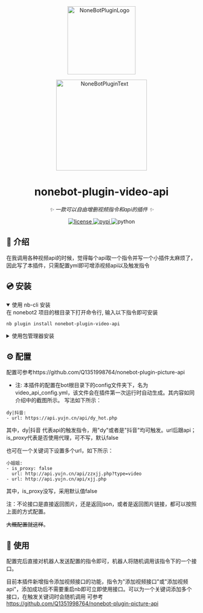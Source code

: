 <div align="center">
  <a href="https://v2.nonebot.dev/store"><img src="https://github.com/A-kirami/nonebot-plugin-template/blob/resources/nbp_logo.png" width="180" height="180" alt="NoneBotPluginLogo"></a>
  <br>
  <p><img src="https://github.com/A-kirami/nonebot-plugin-template/blob/resources/NoneBotPlugin.svg" width="240" alt="NoneBotPluginText"></p>
</div>

<div align="center">

# nonebot-plugin-video-api

_✨ 一款可以自由增删视频指令和api的插件 ✨_


<a href="./LICENSE">
    <img src="https://img.shields.io/github/license/Q1351998764/nonebot-plugin-video-api.svg" alt="license">
</a>
<a href="https://pypi.python.org/pypi/nonebot-plugin-video-api">
    <img src="https://img.shields.io/pypi/v/nonebot-plugin-video-api.svg" alt="pypi">
</a>
<img src="https://img.shields.io/badge/python-3.8+-blue.svg" alt="python">

</div>



## 📖 介绍

在我调用各种视频api的时候，觉得每个api取一个指令并写一个小插件太麻烦了，因此写了本插件，只需配置yml即可增添视频api以及触发指令

## 💿 安装

<details open>
<summary>使用 nb-cli 安装</summary>
在 nonebot2 项目的根目录下打开命令行, 输入以下指令即可安装

    nb plugin install nonebot-plugin-video-api

</details>

<details>
<summary>使用包管理器安装</summary>
在 nonebot2 项目的插件目录下, 打开命令行, 根据你使用的包管理器, 输入相应的安装命令

    pip install nonebot-plugin-video-api
    
打开 nonebot2 项目根目录下的 `pyproject.toml` 文件, 在 `[tool.nonebot]` 部分追加写入

    plugins = ["nonebot_plugin_video_api"]

</details>

## ⚙️ 配置
配置可参考https://github.com/Q1351998764/nonebot-plugin-picture-api


- 注: 本插件的配置在bot根目录下的config文件夹下，名为video_api_config.yml，该文件会在插件第一次运行时自动生成。其内容如同介绍中的截图所示。
写法如下所示：
```
dy|抖音:
- url: https://api.yujn.cn/api/dy_hot.php
```

其中，dy|抖音 代表api的触发指令，用"dy"或者是"抖音"均可触发。url后跟api；is_proxy代表是否使用代理，可不写，默认false

也可在一个关键词下设置多个url，如下所示：

```
小姐姐:
- is_proxy: false
  url: http://api.yujn.cn/api/zzxjj.php?type=video
- url: http://api.yujn.cn/api/xjj.php
```
其中，is_proxy没写，采用默认值false

注：不论接口是直接返回图片，还是返回json，或者是返回图片链接，都可以按照上面的方式配置。

~~大概配置就这样~~。

## 🎉 使用
配置完后直接对机器人发送配置的指令即可，机器人将随机调用该指令下的一个接口。  

目前本插件新增指令添加视频接口的功能，指令为"添加视频接口"或"添加视频api"，添加成功后不需要重启nb即可立即使用接口。可以为一个关键词添加多个接口，在触发关键词时会随机调用
可参考
https://github.com/Q1351998764/nonebot-plugin-picture-api

